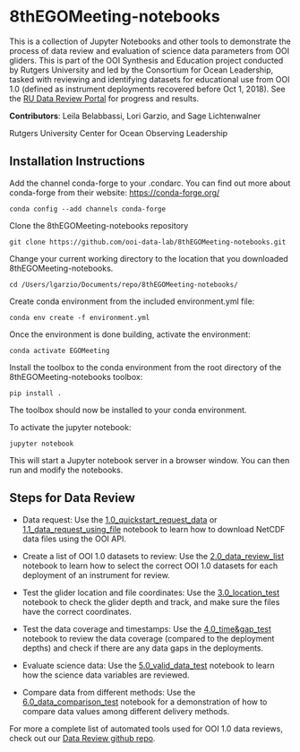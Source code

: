 # 8thEGOMeeting-notebooks
This is a collection of Jupyter Notebooks and other tools to demonstrate the process of data review and evaluation of science data parameters from OOI gliders. This is part of the OOI Synthesis and Education project conducted by Rutgers University and led by the Consortium for Ocean Leadership, tasked with reviewing and identifying datasets for educational use from OOI 1.0 (defined as instrument deployments recovered before Oct 1, 2018). See the [RU Data Review Portal](https://datareview.marine.rutgers.edu/) for progress and results.

**Contributors**: Leila Belabbassi, Lori Garzio, and Sage Lichtenwalner 

Rutgers University Center for Ocean Observing Leadership

## Installation Instructions
Add the channel conda-forge to your .condarc. You can find out more about conda-forge from their website: https://conda-forge.org/

`conda config --add channels conda-forge`

Clone the 8thEGOMeeting-notebooks repository

`git clone https://github.com/ooi-data-lab/8thEGOMeeting-notebooks.git`

Change your current working directory to the location that you downloaded 8thEGOMeeting-notebooks. 

`cd /Users/lgarzio/Documents/repo/8thEGOMeeting-notebooks/`

Create conda environment from the included environment.yml file:

`conda env create -f environment.yml`

Once the environment is done building, activate the environment:

`conda activate EGOMeeting`

Install the toolbox to the conda environment from the root directory of the 8thEGOMeeting-notebooks toolbox:

`pip install .`

The toolbox should now be installed to your conda environment.

To activate the jupyter notebook:

`jupyter notebook`

This will start a Jupyter notebook server in a browser window. You can then run and modify the notebooks.

## Steps for Data Review
- Data request: Use the [1.0_quickstart_request_data](https://github.com/ooi-data-lab/8thEGOMeeting-notebooks/blob/master/1.0_quickstart_request_data.ipynb) or [1.1_data_request_using_file](https://github.com/ooi-data-lab/8thEGOMeeting-notebooks/blob/master/1.1_data_request_using_file.ipynb) notebook to learn how to download NetCDF data files using the OOI API.

- Create a list of OOI 1.0 datasets to review: Use the [2.0_data_review_list](https://github.com/ooi-data-lab/8thEGOMeeting-notebooks/blob/master/2.0_data_review_list.ipynb) notebook to learn how to select the correct OOI 1.0 datasets for each deployment of an instrument for review.

- Test the glider location and file coordinates: Use the [3.0_location_test](https://github.com/ooi-data-lab/8thEGOMeeting-notebooks/blob/master/3.0_location_test.ipynb) notebook to check the glider depth and track, and make sure the files have the correct coordinates.

- Test the data coverage and timestamps: Use the [4.0_time&gap_test](https://github.com/ooi-data-lab/8thEGOMeeting-notebooks/blob/master/4.0_time&gap_test.ipynb) notebook to review the data coverage (compared to the deployment depths) and check if there are any data gaps in the deployments.

- Evaluate science data: Use the [5.0_valid_data_test](https://github.com/ooi-data-lab/8thEGOMeeting-notebooks/blob/master/5.0_valid_data_test.ipynb) notebook to learn how the science data variables are reviewed.

- Compare data from different methods: Use the [6.0_data_comparison_test](https://github.com/ooi-data-lab/8thEGOMeeting-notebooks/blob/master/6.0_data_comparison_test.ipynb) notebook for a demonstration of how to compare data values among different delivery methods.

For more a complete list of automated tools used for OOI 1.0 data reviews, check out our [Data Review github repo](https://github.com/ooi-data-lab/data-review-tools).
